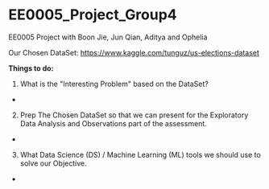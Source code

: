 # EE0005_Project_Group4
EE0005 Project with Boon Jie, Jun Qian, Aditya and Ophelia

Our Chosen DataSet: https://www.kaggle.com/tunguz/us-elections-dataset

**Things to do:**
1) What is the "Interesting Problem" based on the DataSet?
  -
2) Prep The Chosen DataSet so that we can present for the Exploratory Data Analysis and Observations part of the assessment.
  -
3) What Data Science (DS) / Machine Learning (ML) tools we should use to solve our Objective.
  -
